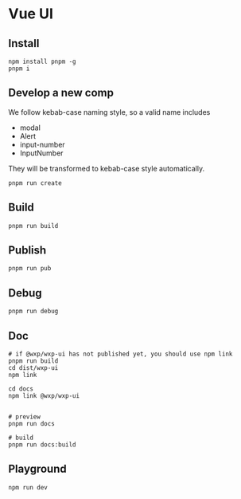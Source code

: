 # Vue UI


## Install
```
npm install pnpm -g 
pnpm i
```

## Develop a new comp

We follow kebab-case naming style, so a valid name includes

- modal
- Alert
- input-number
- InputNumber

They will be transformed to kebab-case style automatically.


```
pnpm run create
```

## Build
```
pnpm run build

```

## Publish

```
pnpm run pub
```

## Debug
```
pnpm run debug
```


## Doc

```
# if @wxp/wxp-ui has not published yet, you should use npm link
pnpm run build
cd dist/wxp-ui
npm link

cd docs
npm link @wxp/wxp-ui


# preview
pnpm run docs

# build
pnpm run docs:build
```

## Playground
```
npm run dev
```
